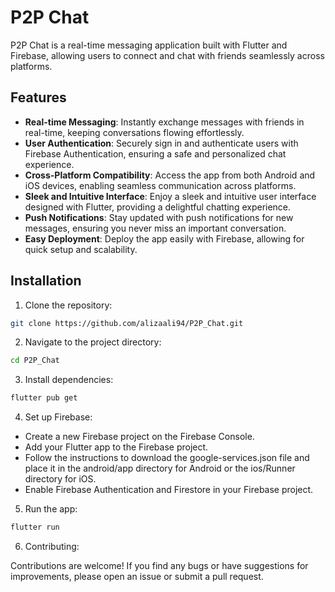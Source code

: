 # P2P Chat

P2P Chat is a real-time messaging application built with Flutter and Firebase, allowing users to connect and chat with friends seamlessly across platforms.

## Features

- **Real-time Messaging**: Instantly exchange messages with friends in real-time, keeping conversations flowing effortlessly.
- **User Authentication**: Securely sign in and authenticate users with Firebase Authentication, ensuring a safe and personalized chat experience.
- **Cross-Platform Compatibility**: Access the app from both Android and iOS devices, enabling seamless communication across platforms.
- **Sleek and Intuitive Interface**: Enjoy a sleek and intuitive user interface designed with Flutter, providing a delightful chatting experience.
- **Push Notifications**: Stay updated with push notifications for new messages, ensuring you never miss an important conversation.
- **Easy Deployment**: Deploy the app easily with Firebase, allowing for quick setup and scalability.

## Installation

1. Clone the repository:

```bash
git clone https://github.com/alizaali94/P2P_Chat.git
```

2. Navigate to the project directory:

```bash
cd P2P_Chat
```

3. Install dependencies:

```bash
flutter pub get
```

4. Set up Firebase:

- Create a new Firebase project on the Firebase Console.
- Add your Flutter app to the Firebase project.
- Follow the instructions to download the google-services.json file and place it in the android/app directory for Android or the ios/Runner directory for iOS.
- Enable Firebase Authentication and Firestore in your Firebase project.

5. Run the app:

```bash
flutter run
```

6. Contributing:

Contributions are welcome! If you find any bugs or have suggestions for improvements, please open an issue or submit a pull request.
